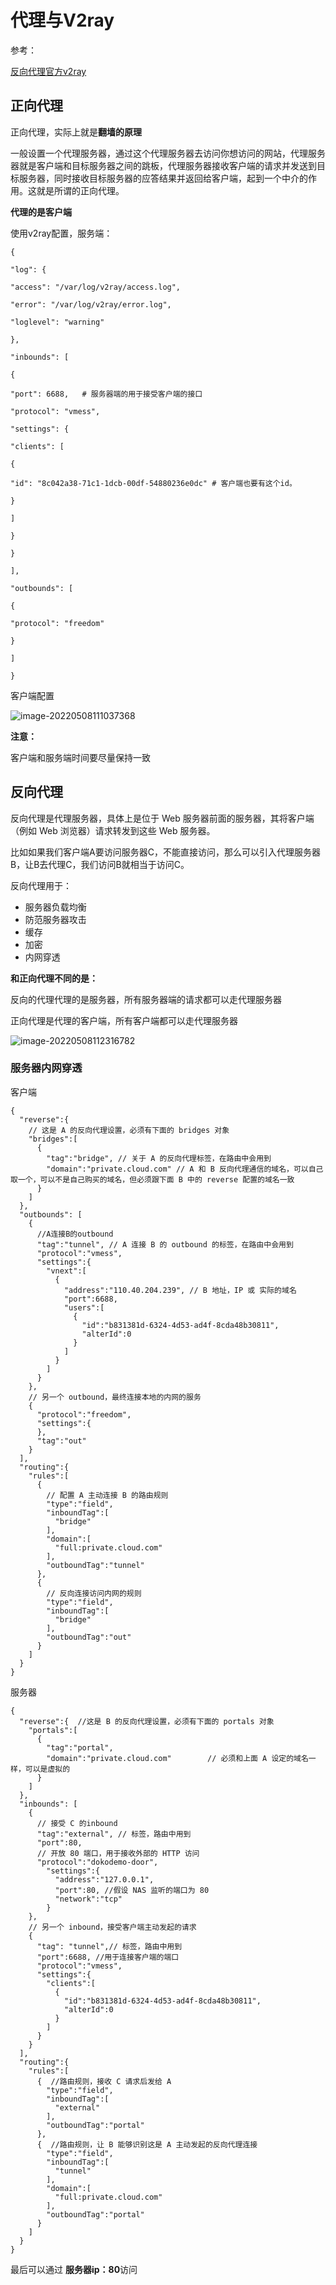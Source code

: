 # 代理与V2ray

参考：

[反向代理官方v2ray]( https://toutyrater.github.io/app/reverse.html)

## 正向代理

正向代理，实际上就是**翻墙的原理**

一般设置一个代理服务器，通过这个代理服务器去访问你想访问的网站，代理服务器就是客户端和目标服务器之间的跳板，代理服务器接收客户端的请求并发送到目标服务器，同时接收目标服务器的应答结果并返回给客户端，起到一个中介的作用。这就是所谓的正向代理。

**代理的是客户端**

使用v2ray配置，服务端：

```
{

"log": {

"access": "/var/log/v2ray/access.log",

"error": "/var/log/v2ray/error.log",

"loglevel": "warning"

},

"inbounds": [

{

"port": 6688,   # 服务器端的用于接受客户端的接口

"protocol": "vmess",

"settings": {

"clients": [

{

"id": "8c042a38-71c1-1dcb-00df-54880236e0dc" # 客户端也要有这个id。

}

]

}

}

],

"outbounds": [

{

"protocol": "freedom"

}

]

}
```

客户端配置

![image-20220508111037368](https://raw.githubusercontent.com/2892211452/MDimg/master/image/0c2f43eb4956ada1f07e22e4d848938a.png)



**注意：**

客户端和服务端时间要尽量保持一致







## 反向代理

反向代理是代理服务器，具体上是位于 Web 服务器前面的服务器，其将客户端（例如 Web 浏览器）请求转发到这些 Web 服务器。

比如如果我们客户端A要访问服务器C，不能直接访问，那么可以引入代理服务器B，让B去代理C，我们访问B就相当于访问C。

反向代理用于：

- 服务器负载均衡
- 防范服务器攻击
- 缓存
- 加密
- 内网穿透





**和正向代理不同的是：**

反向的代理代理的是服务器，所有服务器端的请求都可以走代理服务器

正向代理是代理的客户端，所有客户端都可以走代理服务器

![image-20220508112316782](https://raw.githubusercontent.com/2892211452/MDimg/master/image/4a451eb2a11a2a5e492df6b85db06d19.png)



### 服务器内网穿透

客户端

```
{  
  "reverse":{ 
    // 这是 A 的反向代理设置，必须有下面的 bridges 对象
    "bridges":[  
      {  
        "tag":"bridge", // 关于 A 的反向代理标签，在路由中会用到
        "domain":"private.cloud.com" // A 和 B 反向代理通信的域名，可以自己取一个，可以不是自己购买的域名，但必须跟下面 B 中的 reverse 配置的域名一致
      }
    ]
  },
  "outbounds": [
    {  
      //A连接B的outbound  
      "tag":"tunnel", // A 连接 B 的 outbound 的标签，在路由中会用到
      "protocol":"vmess",
      "settings":{  
        "vnext":[  
          {  
            "address":"110.40.204.239", // B 地址，IP 或 实际的域名
            "port":6688,
            "users":[  
              {  
                "id":"b831381d-6324-4d53-ad4f-8cda48b30811",
                "alterId":0
              }
            ]
          }
        ]
      }
    },
    // 另一个 outbound，最终连接本地的内网的服务 
    {  
      "protocol":"freedom",
      "settings":{  
      },
      "tag":"out"
    }    
  ],
  "routing":{   
    "rules":[  
      {  
        // 配置 A 主动连接 B 的路由规则
        "type":"field",
        "inboundTag":[  
          "bridge"
        ],
        "domain":[  
          "full:private.cloud.com"
        ],
        "outboundTag":"tunnel"
      },
      {  
        // 反向连接访问内网的规则
        "type":"field",
        "inboundTag":[  
          "bridge"
        ],
        "outboundTag":"out"
      }
    ]
  }
}
```

服务器

```
{  
  "reverse":{  //这是 B 的反向代理设置，必须有下面的 portals 对象
    "portals":[  
      {  
        "tag":"portal",
        "domain":"private.cloud.com"        // 必须和上面 A 设定的域名一样，可以是虚拟的
      }
    ]
  },
  "inbounds": [
    {  
      // 接受 C 的inbound
      "tag":"external", // 标签，路由中用到
      "port":80,
      // 开放 80 端口，用于接收外部的 HTTP 访问 
      "protocol":"dokodemo-door",
        "settings":{  
          "address":"127.0.0.1",
          "port":80, //假设 NAS 监听的端口为 80
          "network":"tcp"
        }
    },
    // 另一个 inbound，接受客户端主动发起的请求  
    {  
      "tag": "tunnel",// 标签，路由中用到
      "port":6688, //用于连接客户端的端口
      "protocol":"vmess",
      "settings":{  
        "clients":[  
          {  
            "id":"b831381d-6324-4d53-ad4f-8cda48b30811",
            "alterId":0
          }
        ]
      }
    }
  ],
  "routing":{  
    "rules":[  
      {  //路由规则，接收 C 请求后发给 A
        "type":"field",
        "inboundTag":[  
          "external"
        ],
        "outboundTag":"portal"
      },
      {  //路由规则，让 B 能够识别这是 A 主动发起的反向代理连接
        "type":"field",
        "inboundTag":[  
          "tunnel"
        ],
        "domain":[  
          "full:private.cloud.com"
        ],
        "outboundTag":"portal"
      }
    ]
  }
}
```



最后可以通过 **服务器ip：80**访问




